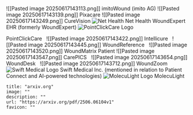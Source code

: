 
![[Pasted image 20250617143113.png]]
imitoWound (imito AG)
![[Pasted image 20250617143139.png]]
Pixacare 
![[Pasted image 20250617143249.png]]
CureVision 
![Net Health](https://v2k8e7u2.delivery.rocketcdn.me/wp-content/uploads/2023/04/NetHealth_Brandmarks_RGB_Horizontal.svg)
Net Health WoundExpert EHR (formerly WoundExpert) 
![PointClickCare Logo](https://pointclickcare.com/wp-content/themes/PointClickCare-theme-1.0.0/assets/images/PointClickCareLogo.svg)

PointClickCare   
![[Pasted image 20250617143422.png]]
Intellicure   
![[Pasted image 20250617143445.png]]
WoundReference   
![[Pasted image 20250617143520.png]]
WoundMatrix Patient 
![[Pasted image 20250617143547.png]]
CarePICS   
![[Pasted image 20250617143654.png]]
WoundDesk   
![[Pasted image 20250617143712.png]]
WoundZoom 
![Swift Medical Logo](https://swiftmedical.com/wp-content/themes/swift-medical/assets/img/logo.svg)
Swift Medical Inc. (mentioned in relation to Patient Connect and AI-powered technologies) ![MolecuLight Logo](https://moleculight.com/wp-content/themes/moleculight/images/ML-logo-NoText.svg)
MolecuLight

```embed
title: "arxiv.org"
image: ""
description: ""
url: "https://arxiv.org/pdf/2506.06104v1"
favicon: ""
```
